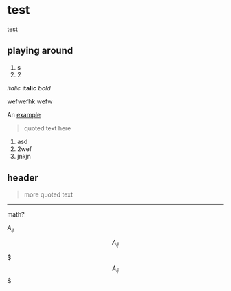 test
====



test

playing around
--------

1. s
2. 2

*italic* **italic**
_bold_

wefwefhk wefw

An [example](http://url.com/ "Title")

> quoted text
> here

1. asd
2. 2wef
3. jnkjn

header
---

> more quoted text

---

math?

$A_{ij}$ 

$$A_{ij}$$

$$$A_{ij}$$$

